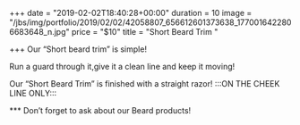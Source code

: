 +++
date = "2019-02-02T18:40:28+00:00"
duration = 10
image = "/jbs/img/portfolio/2019/02/02/42058807_656612601373638_1770016422806683648_n.jpg"
price = "$10"
title = "Short Beard Trim "

+++
Our “Short beard trim” is simple!

Run a guard through it,give it a clean line and keep it moving!

Our “Short Beard Trim” is finished with a straight razor! :::ON THE CHEEK LINE ONLY:::

\*** Don’t forget to ask about our Beard products!